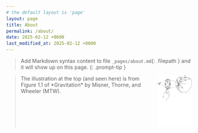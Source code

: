 ```yaml
---
# the default layout is 'page'
layout: page
title: About
permalink: /about/
date: 2025-02-12 +0600
last_modified_at: 2025-02-12 +0600
---
```


> Add Markdown syntax content to file `_pages/about.md`{: .filepath } and it will show up on this page.
{: .prompt-tip }


<blockquote class="prompt-info" style="display: flex; " markdown="1">

<span style="flex: 1; text-align: left;">
The illustration at the top (and seen here) is from Figure 1.1 of *Gravitation* by Misner, Thorne, and Wheeler (MTW).
</span>

<div style="flex-shrink: 0; max-width: 20%;  margin-left: 20px;">
  <img src="/assets/images/header/image-light.png" class="light">
  <img src="/assets/images/header/image-dark.png" class="dark">
</div>

</blockquote>
